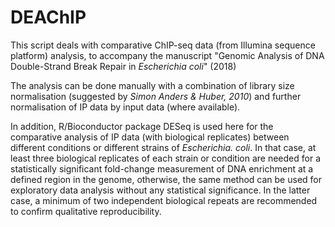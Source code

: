 # DEAChIP

This script deals with comparative ChIP-seq data (from Illumina sequence platform) analysis, to accompany the manuscript "Genomic Analysis of DNA Double-Strand Break Repair in *Escherichia coli*" (2018)

The analysis can be done manually with a combination of library size normalisation (suggested by *Simon Anders & Huber, 2010*) and further normalisation of IP data by input data (where available).

In addition, R/Bioconductor package DESeq is used here for the comparative analysis of IP data (with biological replicates) between different conditions or different strains of *Escherichia. coli*. In that case, at least three biological replicates of each strain or condition are needed for a statistically significant fold-change measurement of DNA enrichment at a defined region in the genome, otherwise, the same method can be used for exploratory data analysis without any statistical significance. In the latter case, a minimum of two independent biological repeats are recommended to confirm qualitative reproducibility.

